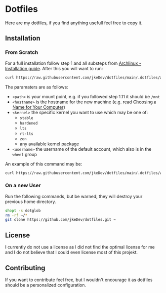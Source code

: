 # Dotfiles
Here are my dotfiles, if you find anything usefull feel free to copy it.

## Installation
### From Scratch
For a full installation follow step 1 and all substeps from [Archlinux - Installation guide](https://wiki.archlinux.org/title/Installation_guide).
After this you will want to run:
```bash
curl https://raw.githubusercontent.com/jkeDev/dotfiles/main/.dotfiles/arch.sh | bash -s <path> <hostname> <kernel> <username>
```
The paramaters are as follows:
- `<path>` is your mount point, e.g. if you followed step 1.11 it should be `/mnt`
- `<hostname>` is the hostname for the new machine
    (e.g. read [Choosing a Name for Your Computer](https://datatracker.ietf.org/doc/html/rfc1178))
- `<kernel>` the specific kernel you want to use which may be one of:
    - `stable`
    - `hardened`
    - `lts`
    - `rt-lts`
    - `zen`
    - any available kernel package
- `<username>` the username of the default account, which also is in the `wheel` group

An example of this command may be:
```bash
curl https://raw.githubusercontent.com/jkeDev/dotfiles/main/.dotfiles/arch.sh | bash -s /mnt my-new-computer stable "John Doe"
```

### On a new User
Run the following commands, but be warned, they will destroy your previous home directory.
```bash
shopt -s dotglob
rm -rf ~/*
git clone https://github.com/jkeDev/dotfiles.git ~
```

## License
I currently do not use a license as I did not find the optimal license for me and I do not believe that I could even license most of this projekt.

## Contributing
If you want to contribute feel free, but I wouldn't encourage it as dotfiles should be a personalized configuration.
